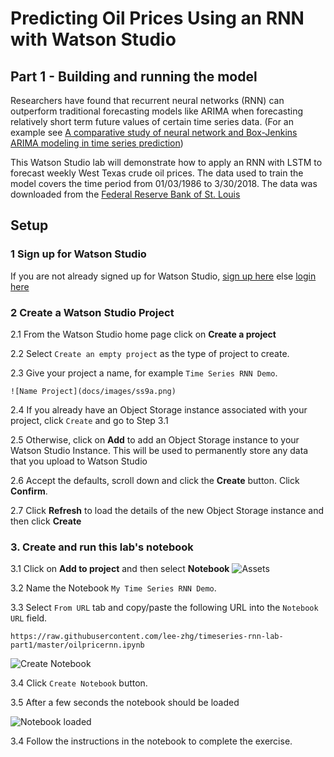 #  Predicting Oil Prices Using an RNN with Watson Studio

## Part 1 - Building and running the model

Researchers have found  that recurrent neural networks (RNN) can outperform traditional forecasting models like ARIMA when  forecasting relatively short term future values of certain  time series data. (For an example see [A comparative study of neural network and Box-Jenkins ARIMA modeling in time series prediction](https://www.sciencedirect.com/science/article/abs/pii/S0360835202000360))

This Watson Studio lab  will demonstrate how to apply an RNN with LSTM to forecast weekly West Texas crude oil prices. The data used to train the model covers the time period  from 01/03/1986 to 3/30/2018. The data  was downloaded from the [Federal Reserve Bank of St. Louis](https://fred.stlouisfed.org)

##  Setup

### 1 Sign up for Watson Studio

If you are not already signed up for Watson Studio, [sign up here](https://www.ibm.com/cloud/watson-studio) else [login here](https://dataplatform.cloud.ibm.com/)

### 2 Create a Watson Studio Project

2.1 From the Watson Studio home page click on **Create a project**

2.2 Select `Create an empty project` as the type of project to create.

2.3 Give your project a name, for example `Time Series RNN Demo`.

    ![Name Project](docs/images/ss9a.png)

2.4 If you already have an Object Storage instance associated with your project, click `Create` and go to Step 3.1

2.5 Otherwise, click on **Add** to add an Object Storage instance to your Watson Studio Instance. This will be used to permanently store any data that you upload to Watson Studio

2.6 Accept the defaults, scroll down and click the **Create** button. Click **Confirm**.

2.7 Click **Refresh** to load the details of the new Object Storage instance and then click **Create**


### 3. Create  and run this lab's notebook

3.1 Click on  **Add to project** and then select **Notebook**
![Assets](images/ss3.png)

3.2 Name the Notebook `My Time Series RNN Demo`. 

3.3 Select `From URL` tab and copy/paste the following URL into the `Notebook URL` field.

```
https://raw.githubusercontent.com/lee-zhg/timeseries-rnn-lab-part1/master/oilpricernn.ipynb
```

![Create Notebook](images/ss4.png)

3.4 Click `Create Notebook` button.

3.5 After a few seconds the notebook should be loaded

![Notebook loaded](images/ss5.png)

3.4 Follow the instructions in the notebook to complete the exercise.
